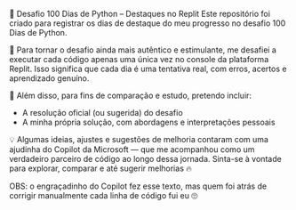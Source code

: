 🐍 Desafio 100 Dias de Python – Destaques no Replit
Este repositório foi criado para registrar os dias de destaque do meu progresso no desafio 100 Dias de Python.

🎯 Para tornar o desafio ainda mais autêntico e estimulante, me desafiei a executar cada código apenas uma única vez no console da plataforma Replit. 
Isso significa que cada dia é uma tentativa real, com erros, acertos e aprendizado genuíno.

📌 Além disso, para fins de comparação e estudo, pretendo incluir:

- A resolução oficial (ou sugerida) do desafio
- A minha própria solução, com abordagens e interpretações pessoais

💡 Algumas ideias, ajustes e sugestões de melhoria contaram com uma ajudinha do Copilot da Microsoft — que me acompanhou como um verdadeiro parceiro de código ao longo dessa jornada.
Sinta-se à vontade para explorar, comparar e até sugerir melhorias 🔥

OBS: o engraçadinho do Copilot fez esse texto, mas quem foi atrás de corrigir manualmente cada linha de código fui eu 🙄
